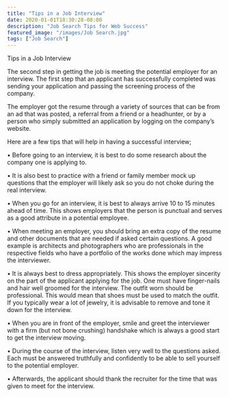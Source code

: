 ```yaml
---
title: "Tips in a Job Interview"
date: 2020-01-01T18:30:28-08:00
description: "Job Search Tips for Web Success"
featured_image: "/images/Job Search.jpg"
tags: ["Job Search"]
---
```


Tips in a Job Interview


The second step in getting the job is meeting the potential employer for an interview. The first step that an applicant has successfully completed was sending your application and passing the screening process of the company. 

The employer got the resume through a variety of sources that can be from an ad that was posted, a referral from a friend or a headhunter, or by a person who simply submitted an application by logging on the company’s website.  

Here are a few tips that will help in having a successful interview;

•	Before going to an interview, it is best to do some research about the company one is applying to. 

•	It is also best to practice with a friend or family member mock up questions that the employer will likely ask so you do not choke during the real interview.

•	When you go for an interview, it is best to always arrive 10 to 15 minutes ahead of time. This shows employers that the person is punctual and serves as a good attribute in a potential employee.

•	When meeting an employer, you should bring an extra copy of the resume and other documents that are needed if asked certain questions. A good example is architects and photographers who are professionals in the respective fields who have a portfolio of the works done which may impress the interviewer.  

•	It is always best to dress appropriately. This shows the employer sincerity on the part of the applicant applying for the job. One must have finger-nails and hair well groomed for the interview. The outfit worn should be professional.  This would mean that shoes must be used to match the outfit. If you typically wear a lot of jewelry, it is advisable to remove and tone it down for the interview.

•	When you are in front of the employer, smile and greet the interviewer with a firm (but not bone crushing) handshake  which is always a good start to get the interview moving. 

•	During the course of the interview, listen very well to the questions asked. Each must be answered truthfully and confidently to be able to sell yourself to the potential employer. 

•	Afterwards, the applicant should thank the recruiter for the time that was given to meet for the interview.

